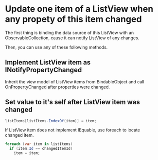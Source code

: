 # Update one item of a ListView when any propety of this item changed

The first thing is binding the data source of this ListView with an ObservableCollection, cause it can notify ListView of any changes.

Then, you can use any of these following methods.

## Implement ListView item as INotifyPropertyChanged

Inherit the view model of ListView items from BindableObject and call OnPropertyChanged after properties were changed.

## Set value to it's self after ListView item was changed
```c#
listItems[listItems.IndexOf(item)] = item;
```
If ListView item does not implement IEquable, use foreach to locate changed item.
```c#
foreach (var item in listItems)
  if (item.Id == changedItemId)
    item = item;
```
